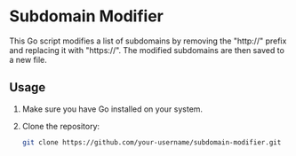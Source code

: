 # Subdomain Modifier

This Go script modifies a list of subdomains by removing the "http://" prefix and replacing it with "https://". The modified subdomains are then saved to a new file.

## Usage

1. Make sure you have Go installed on your system.

2. Clone the repository:
   ```bash
   git clone https://github.com/your-username/subdomain-modifier.git
